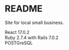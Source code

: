 # README

Site for local small business.

React 17.0.2<br/>
Ruby 2.7.4 with Rails 7.0.2<br/>
POSTGreSQL
